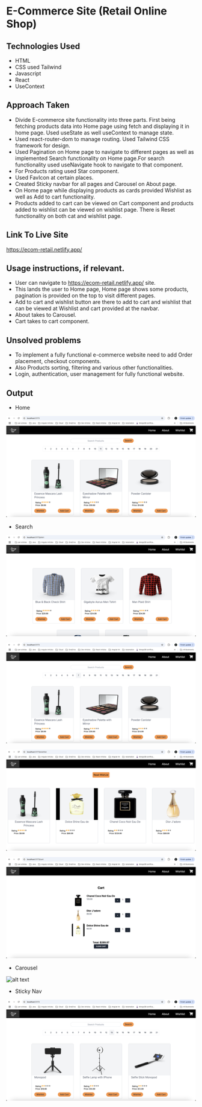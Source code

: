 # E-Commerce Site (Retail Online Shop)

## Technologies Used

- HTML
- CSS used Tailwind
- Javascript
- React
- UseContext

## Approach Taken

- Divide E-commerce site functionality into three parts. First being fetching products data into Home page using fetch and displaying it in home page. Used useState as well useContext to manage state.
- Used react-router-dom to manage routing. Used Tailwind CSS framework for design.
- Used Pagination on Home page to navigate to different pages as well as implemented Search functionality on Home page.For search functionality used useNavigate hook to navigate to that component.
- For Products rating used Star component.
- Used FavIcon at certain places.
- Created Sticky navbar for all pages and Carousel on About page.
- On Home page while displaying products as cards provided Wishlist as well as Add to cart functionality.
- Products added to cart can be viewed on Cart component and products added to wishlist can be viewed on wishlist page. There is Reset functionality on both cat and wishlist page.

## Link To Live Site

https://ecom-retail.netlify.app/

## Usage instructions, if relevant.

- User can navigate to https://ecom-retail.netlify.app/ site.
- This lands the user to Home page, Home page shows some products, pagination is provided on the top to visit different pages.
- Add to cart and wishlist button are there to add to cart and wishlist that can be viewed at Wishlist and cart provided at the navbar.
- About takes to Carousel.
- Cart takes to cart component.

## Unsolved problems

- To implement a fully functional e-commerce website need to add Order placement, checkout components.
- Also Products sorting, filtering and various other functionalities.
- Login, authentication, user management for fully functional website.

## Output

- Home

![alt text](image-3.png)

- Search

![alt text](image-4.png)

![alt text](image-1.png)

![alt text](image.png)

![alt text](image-2.png)

- Carousel

![alt text](image-5.png)

- Sticky Nav

![alt text](image-6.png)
